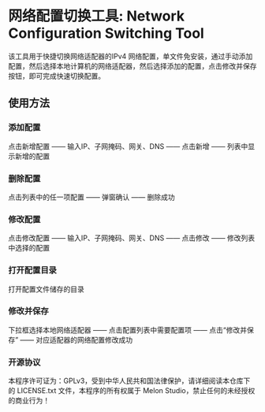 # 网络配置切换工具: Network Configuration Switching Tool
该工具用于快捷切换网络适配器的IPv4 网络配置，单文件免安装，通过手动添加配置，然后选择本地计算机的网络适配器，然后选择添加的配置，点击修改并保存按钮，即可完成快速切换配置。

## 使用方法
### 添加配置
点击新增配置 —— 输入IP、子网掩码、网关、DNS —— 点击新增 —— 列表中显示新增的配置

### 删除配置
点击列表中的任一项配置 —— 弹窗确认 —— 删除成功

### 修改配置
点击修改配置 —— 输入IP、子网掩码、网关、DNS —— 点击修改 —— 修改列表中选择的配置

### 打开配置目录
打开配置文件储存的目录

### 修改并保存
下拉框选择本地网络适配器 —— 点击配置列表中需要配置项 —— 点击“修改并保存” —— 对应适配器的网络配置修改成功

### 开源协议
本程序许可证为：GPLv3，受到中华人民共和国法律保护，请详细阅读本仓库下的 LICENSE.txt 文件，本程序的所有权属于 Melon Studio，禁止任何的未经授权的商业行为！
